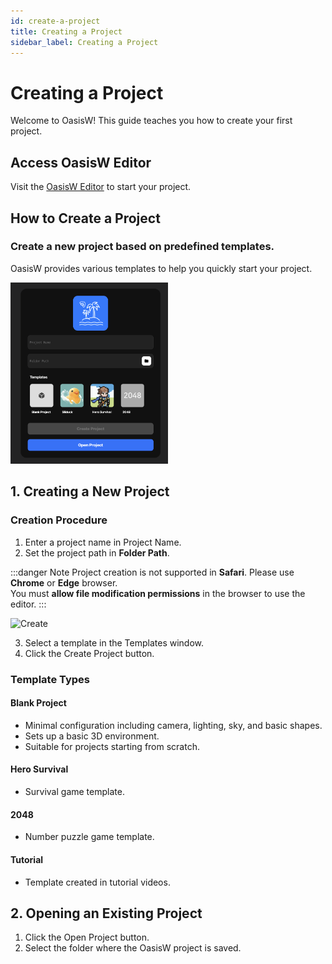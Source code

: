 ```yaml
---
id: create-a-project
title: Creating a Project
sidebar_label: Creating a Project
---
```


# Creating a Project

Welcome to OasisW! This guide teaches you how to create your first project.

## Access OasisW Editor

Visit the [OasisW Editor](https://editor.oasisserver.link/) to start your project.

## How to Create a Project

### Create a new project based on predefined templates.

OasisW provides various templates to help you quickly start your project.

<img src="/img/usage-guide/create_project.png" alt="Project creation screen" width="50%" />

## 1. Creating a New Project

### Creation Procedure

1. Enter a project name in Project Name.
2. Set the project path in **Folder Path**.

:::danger Note
Project creation is not supported in **Safari**. Please use **Chrome** or **Edge** browser.  
You must **allow file modification permissions** in the browser to use the editor.
:::

![Create](/img/usage-guide/0.png)

3. Select a template in the Templates window.
4. Click the Create Project button.

### Template Types

#### **Blank Project**
- Minimal configuration including camera, lighting, sky, and basic shapes.
- Sets up a basic 3D environment.
- Suitable for projects starting from scratch.

<!-- #### **Sliduck**
- Sliding game template -->

#### **Hero Survival**
- Survival game template.

#### **2048**
- Number puzzle game template.

#### **Tutorial**
- Template created in tutorial videos.

## 2. Opening an Existing Project

1. Click the Open Project button.
2. Select the folder where the OasisW project is saved.
